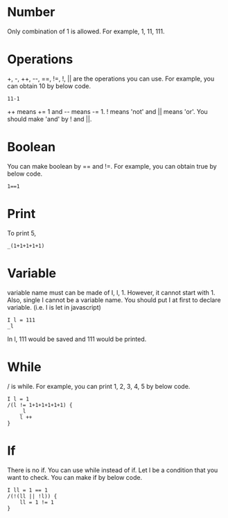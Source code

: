 # Number
Only combination of 1 is allowed. For example, 1, 11, 111.

# Operations
+, -, ++, --, ==, !=, !, || are the operations you can use. For example, you can obtain 10 by below code.
```
11-1
```
++ means += 1 and -- means -= 1. ! means 'not' and || means 'or'.
You should make 'and' by ! and ||.

# Boolean
You can make boolean by == and !=. For example, you can obtain true by below code.
```
1==1
```

# Print
To print 5,
```
_(1+1+1+1+1)
```

# Variable
variable name must can be made of I, l, 1. However, it cannot start with 1. Also, single I cannot be a variable name.
You should put I at first to declare variable. (i.e. I is let in javascript)
```
I l = 111
_l
```
In l, 111 would be saved and 111 would be printed.

# While
/ is while. For example, you can print 1, 2, 3, 4, 5 by below code.
```
I l = 1
/(l != 1+1+1+1+1+1) {
    _l
    l ++
}
```

# If
There is no if. You can use while instead of if. Let l be a condition that you want to check. You can make if by below code.
```
I ll = 1 == 1
/(!(ll || !l)) {
    ll = 1 != 1
}
```